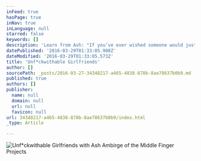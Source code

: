 ```yaml
---
inFeed: true
hasPage: true
inNav: true
inLanguage: null
starred: false
keywords: []
description: 'Learn from Ash: "If you’ve ever wished someone would just tell you how it’s done, this is your chance." '
datePublished: '2016-03-29T01:33:05.908Z'
dateModified: '2016-03-29T01:33:05.573Z'
title: 'Unf*ckwithable Girlfriends'
author: []
sourcePath: _posts/2016-03-27-34348217-a465-4838-878b-8ae78637b0b9.md
published: true
authors: []
publisher:
  name: null
  domain: null
  url: null
  favicon: null
url: 34348217-a465-4838-878b-8ae78637b0b9/index.html
_type: Article

---
```

![Unf*ckwithable Girlfriends with Ash Ambirge of the Middle Finger Projects](https://the-grid-user-content.s3-us-west-2.amazonaws.com/c35732a5-4c2f-469c-bbf7-23e10cccddb0.png)